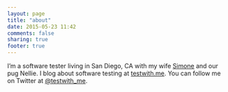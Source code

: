 ```yaml
---
layout: page
title: "about"
date: 2015-05-23 11:42
comments: false
sharing: true
footer: true
---
```


I’m a software tester living in San Diego, CA with my wife [Simone](http://pixleytemperance.com) and our pug Nellie. I blog about software testing at [testwith.me](http://testwith.me). You can follow me on Twitter at [@testwith_me](http://twitter.com/testwith_me).